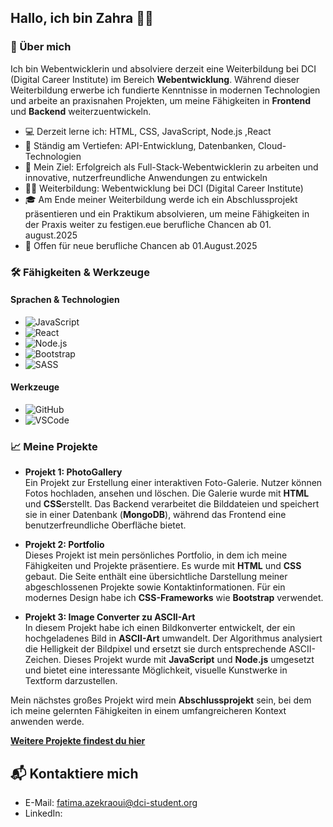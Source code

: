 
## Hallo, ich bin Zahra 👩‍💻

### 🌟 Über mich

Ich bin Webentwicklerin und absolviere derzeit eine Weiterbildung bei DCI (Digital Career Institute) im Bereich **Webentwicklung**. Während dieser Weiterbildung erwerbe ich fundierte Kenntnisse in modernen Technologien und arbeite an praxisnahen Projekten, um meine Fähigkeiten in **Frontend** und **Backend** weiterzuentwickeln.

- 💻 Derzeit lerne ich: HTML, CSS, JavaScript, Node.js ,React
- 🌱 Ständig am Vertiefen: API-Entwicklung, Datenbanken, Cloud-Technologien
- 🎯 Mein Ziel: Erfolgreich als Full-Stack-Webentwicklerin zu arbeiten und innovative, nutzerfreundliche Anwendungen zu entwickeln
- 👩‍🎓 Weiterbildung: Webentwicklung bei DCI (Digital Career Institute)
- 🎓 Am Ende meiner Weiterbildung werde ich ein Abschlussprojekt präsentieren und ein Praktikum absolvieren, um meine Fähigkeiten in der Praxis weiter zu festigen.eue berufliche Chancen ab 01. august.2025
- 👀 Offen für neue berufliche Chancen ab 01.August.2025
### 🛠 Fähigkeiten & Werkzeuge

#### Sprachen & Technologien
- ![JavaScript](https://img.shields.io/badge/JavaScript-F7DF1E?style=for-the-badge&logo=javascript&logoColor=black)
- ![React](https://img.shields.io/badge/React-61DAFB?style=for-the-badge&logo=react&logoColor=black)
- ![Node.js](https://img.shields.io/badge/Node.js-339933?style=for-the-badge&logo=nodedotjs&logoColor=white)
- ![Bootstrap](https://img.shields.io/badge/Bootstrap-563D7C?style=for-the-badge&logo=bootstrap&logoColor=white)
- ![SASS](https://img.shields.io/badge/SASS-CC6699?style=for-the-badge&logo=sass&logoColor=white)


#### Werkzeuge
- ![GitHub](https://img.shields.io/badge/GitHub-181717?style=for-the-badge&logo=github&logoColor=white)
- ![VSCode](https://img.shields.io/badge/VS_Code-007ACC?style=for-the-badge&logo=visual-studio-code&logoColor=white)

### 📈 Meine Projekte

- **Projekt 1: PhotoGallery**  
  Ein Projekt zur Erstellung einer interaktiven Foto-Galerie. Nutzer können Fotos hochladen, ansehen und löschen. Die Galerie wurde mit **HTML** und **CSS**erstellt. Das Backend verarbeitet die Bilddateien und speichert sie in einer Datenbank (**MongoDB**), während das Frontend eine benutzerfreundliche Oberfläche bietet.

- **Projekt 2: Portfolio**  
  Dieses Projekt ist mein persönliches Portfolio, in dem ich meine Fähigkeiten und Projekte präsentiere. Es wurde mit **HTML** und **CSS** gebaut. Die Seite enthält eine übersichtliche Darstellung meiner abgeschlossenen Projekte sowie Kontaktinformationen. Für ein modernes Design habe ich **CSS-Frameworks** wie **Bootstrap** verwendet.

- **Projekt 3: Image Converter zu ASCII-Art**  
  In diesem Projekt habe ich einen Bildkonverter entwickelt, der ein hochgeladenes Bild in **ASCII-Art** umwandelt. Der Algorithmus analysiert die Helligkeit der Bildpixel und ersetzt sie durch entsprechende ASCII-Zeichen. Dieses Projekt wurde mit **JavaScript** und **Node.js** umgesetzt und bietet eine interessante Möglichkeit, visuelle Kunstwerke in Textform darzustellen.

Mein nächstes großes Projekt wird mein **Abschlussprojekt** sein, bei dem ich meine gelernten Fähigkeiten in einem umfangreicheren Kontext anwenden werde.

[**Weitere Projekte findest du hier**](https://github.com/zorazahro?tab=repositories)




## 📬 Kontaktiere mich
- E-Mail: fatima.azekraoui@dci-student.org
- LinkedIn: 

